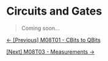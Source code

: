 # Circuits and Gates

> Coming soon...

[&#8592; \[Previous\] M08T01 - CBits to QBits](./m08t01-cbits-to-qbits.md)

[\[Next\] M08T03 - Measurements &#8594;](./m08t03-measurements.md)